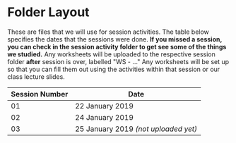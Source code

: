 # Folder Layout
These are files that we will use for session activities. The table below specifies the dates that the sessions were done. __If you missed a session, you can check in the session activity folder to get see some of the things we studied.__ Any worksheets will be uploaded to the respective session folder __after__ session is over, labelled "WS - ..." Any worksheets will be set up so that you can fill them out using the activities within that session or our class lecture slides.

|Session Number  |Date             |
|-----------------|-----------------|
|01      |22 January 2019  |
|02      |24 January 2019  |
|03      |25 January 2019 *(not uploaded yet)*|

